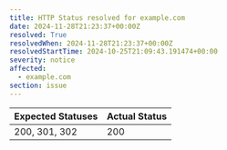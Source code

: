 ```yaml
---
title: HTTP Status resolved for example.com
date: 2024-11-28T21:23:37+00:00Z
resolved: True
resolvedWhen: 2024-11-28T21:23:37+00:00Z
resolvedStartTime: 2024-10-25T21:09:43.191474+00:00
severity: notice
affected:
  - example.com
section: issue
---
```


| Expected Statuses | Actual Status  |
|-------------------|----------------|
| 200, 301, 302 | 200 |
